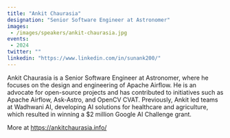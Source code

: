 ```yaml
---
title: "Ankit Chaurasia"
designation: "Senior Software Engineer at Astronomer"
images:
 - /images/speakers/ankit-chaurasia.jpg
events:
 - 2024
twitter: ""
linkedin: "https://www.linkedin.com/in/sunank200/"
---
```


Ankit Chaurasia is a Senior Software Engineer at Astronomer, where he focuses on the design and engineering of Apache Airflow. He is an advocate for open-source projects and has contributed to initiatives such as Apache Airflow, Ask-Astro, and OpenCV CVAT. Previously, Ankit led teams at Wadhwani AI, developing AI solutions for healthcare and agriculture, which resulted in winning a $2 million Google AI Challenge grant. 

More at https://ankitchaurasia.info/
